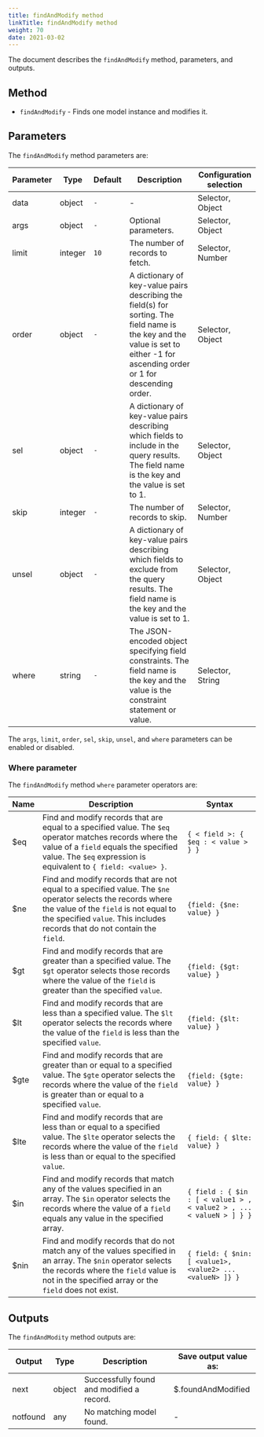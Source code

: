 ```yaml
---
title: findAndModify method
linkTitle: findAndModify method
weight: 70
date: 2021-03-02
---
```


The document describes the `findAndModify` method, parameters, and outputs.

## Method

* `findAndModify` - Finds one model instance and modifies it.

## Parameters

The `findAndModify` method parameters are:

| Parameter | Type | Default | Description | Configuration selection |
| --- | --- | --- | --- | --- |
| data | object | `-` | \- | Selector, Object |
| args | object | `-` | Optional parameters. | Selector, Object |
| limit | integer | `10` | The number of records to fetch. | Selector, Number |
| order | object | `-` | A dictionary of key-value pairs describing the field(s) for sorting. The field name is the key and the value is set to either -1 for ascending order or 1 for descending order. | Selector, Object |
| sel | object | `-` | A dictionary of key-value pairs describing which fields to include in the query results. The field name is the key and the value is set to 1. | Selector, Object |
| skip | integer | `-` | The number of records to skip. | Selector, Number |
| unsel | object | `-` | A dictionary of key-value pairs describing which fields to exclude from the query results. The field name is the key and the value is set to 1. | Selector, Object |
| where | string | `-` | The JSON-encoded object specifying field constraints. The field name is the key and the value is the constraint statement or value. | Selector, String |

The `args`, `limit`, `order`, `sel`, `skip`, `unsel`, and `where` parameters can be enabled or disabled.

### Where parameter

The `findAndModify` method `where` parameter operators are:

| Name | Description | Syntax |
| --- | --- | --- |
| $eq | Find and modify records that are equal to a specified value. The `$eq` operator matches records where the value of a `field` equals the specified value. The `$eq` expression is equivalent to `{ field: <value> }`. | `{ < field >: { $eq : < value > } }` |
| $ne | Find and modify records that are not equal to a specified value. The `$ne` operator selects the records where the value of the `field` is not equal to the specified `value`. This includes records that do not contain the `field`. | `{field: {$ne: value} }` |
| $gt | Find and modify records that are greater than a specified value. The `$gt` operator selects those records where the value of the `field` is greater than the specified `value`. | `{field: {$gt: value} }` |
| $lt | Find and modify records that are less than a specified value. The `$lt` operator selects the records where the value of the `field` is less than the specified `value`. | `{field: {$lt: value} }` |
| $gte | Find and modify records that are greater than or equal to a specified value. The `$gte` operator selects the records where the value of the `field` is greater than or equal to a specified `value`. | `{field: {$gte: value} }` |
| $lte | Find and modify records that are less than or equal to a specified value. The `$lte` operator selects the records where the value of the `field` is less than or equal to the specified `value`. | `{ field: { $lte: value} }` |
| $in | Find and modify records that match any of the values specified in an array. The `$in` operator selects the records where the value of a `field` equals any value in the specified array. | `{ field : { $in : [ < value1 > , < value2 > , ... < valueN > ] } }` |
| $nin | Find and modify records that do not match any of the values specified in an array. The `$nin` operator selects the records where the `field` value is not in the specified array or the `field` does not exist. | `{ field: { $nin: [ <value1>, <value2> ... <valueN> ]} }` |

## Outputs

The `findAndModity` method outputs are:

| Output | Type | Description | Save output value as: |
| --- | --- | --- | --- |
| next | object | Successfully found and modified a record. | $.foundAndModified |
| notfound | any | No matching model found. | \- |
